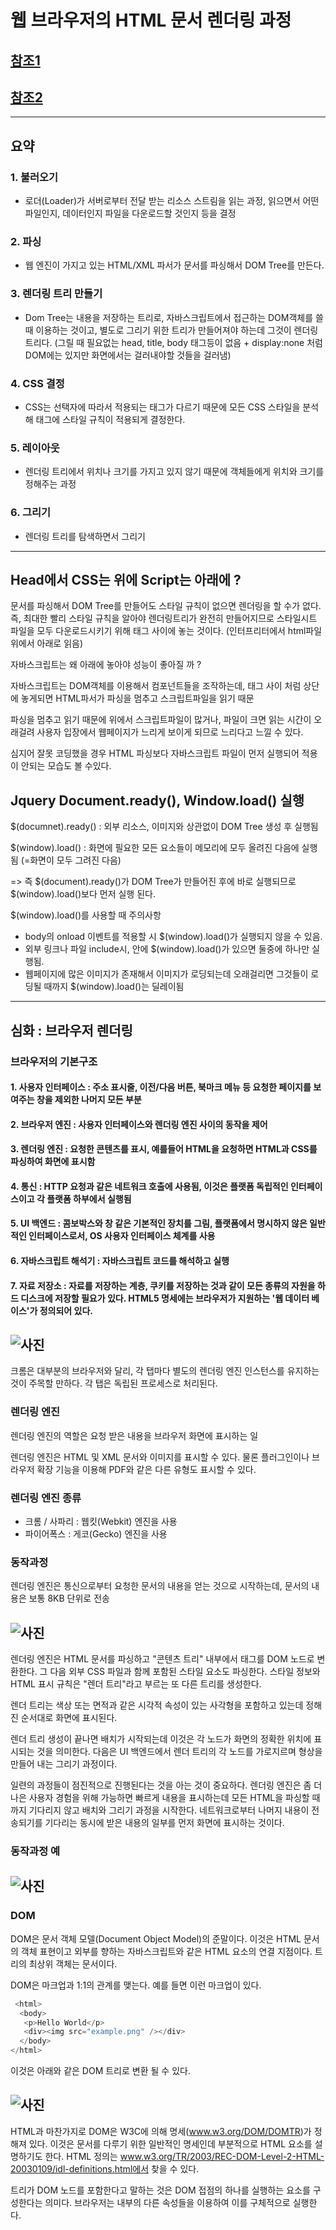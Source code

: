 # 웹 브라우저의 HTML 문서 렌더링 과정
## <a href="https://d2.naver.com/helloworld/59361">참조1</a>
## <a href="http://jeong-pro.tistory.com/90?category=793347">참조2</a>

<hr/>

## 요약 

### 1. 불러오기
- 로더(Loader)가 서버로부터 전달 받는 리소스 스트림을 읽는 과정, 읽으면서 어떤 파일인지, 데이터인지 파일을 다운로드할 것인지 등을 결정

### 2. 파싱
- 웹 엔진이 가지고 있는 HTML/XML 파서가 문서를 파싱해서 DOM Tree를 만든다.

### 3. 렌더링 트리 만들기
- Dom Tree는 내용을 저장하는 트리로, 자바스크립트에서 접근하는 DOM객체를 쓸 때 이용하는 것이고, 별도로 그리기 위한 트리가 만들어져야 하는데 그것이 렌더링 트리다. (그릴 때 필요없는 head, title, body 태그등이 없음 + display:none 처럼 DOM에는 있지만 화면에서는 걸러내야할 것들을 걸러냄)

### 4. CSS 결정
- CSS는 선택자에 따라서 적용되는 태그가 다르기 때문에 모든 CSS 스타일을 분석해 태그에 스타일 규칙이 적용되게 결정한다.

### 5. 레이아웃
- 렌더링 트리에서 위치나 크기를 가지고 있지 않기 때문에 객체들에게 위치와 크기를 정해주는 과정

### 6. 그리기
- 렌더링 트리를 탐색하면서 그리기

<hr/>

## Head에서 CSS는 위에 Script는 아래에 ?

문서를 파싱해서 DOM Tree를 만들어도 스타일 규칙이 없으면 렌더링을 할 수가 없다.
즉, 최대한 빨리 스타일 규칙을 알아야 렌더링트리가 완전히 만들어지므로 스타일시트 파일을 모두 다운로드시키기 위해 <head></head>태그 사이에 놓는 것이다. (인터프리터에서 html파일 위에서 아래로 읽음)

자바스크립트는 왜 아래에 놓아야 성능이 좋아질 까 ?

자바스크립트는 DOM객체를 이용해서 컴포넌트들을 조작하는데, <head></head>태그 사이 처럼 상단에 놓게되면 HTML파서가 파싱을 멈추고 스크립트파일을 읽기 때문

파싱을 멈추고 읽기 때문에 위에서 스크립트파일이 많거나, 파일이 크면 읽는 시간이 오래걸려 사용자 입장에서 웹페이지가 느리게 보이게 되므로 느리다고 느낄 수 있다.

심지어 잘못 코딩했을 경우 HTML 파싱보다 자바스크립트 파일이 먼저 실행되어 적용이 안되는 모습도 볼 수있다.



## Jquery Document.ready(), Window.load() 실행 

$(documnet).ready() : 외부 리소스, 이미지와 상관없이 DOM Tree 생성 후 실행됨 

$(window).load() : 화면에 필요한 모든 요소들이 메모리에 모두 올려진 다음에 실행됨 (=화면이 모두 그려진 다음)

=> 즉 $(document).ready()가 DOM Tree가 만들어진 후에 바로 실행되므로 $(window).load()보다 먼저 실행 된다.


$(window).load()를 사용할 때 주의사항

- body의 onload 이벤트를 적용할 시 $(window).load()가 실행되지 않을 수 있음.
- 외부 링크나 파일 include시, 안에 $(window).load()가 있으면 둘중에 하나만 실행됨.
- 웹페이지에 많은 이미지가 존재해서 이미지가 로딩되는데 오래걸리면 그것들이 로딩될 때까지 $(window).load()는 딜레이됨

<hr/>

## 심화 : 브라우저 렌더링

### 브라우저의 기본구조

#### 1. 사용자 인터페이스 : 주소 표시줄, 이전/다음 버튼, 북마크 메뉴 등 요청한 페이지를 보여주는 창을 제외한 나머지 모든 부분
#### 2. 브라우저 엔진 : 사용자 인터페이스와 렌더링 엔진 사이의 동작을 제어
#### 3. 렌더링 엔진 : 요청한 콘텐츠를 표시, 예를들어 HTML을 요청하면 HTML과 CSS를 파싱하여 화면에 표시함
#### 4. 통신 : HTTP 요청과 같은 네트워크 호출에 사용됨, 이것은 플랫폼 독립적인 인터페이스이고 각 플랫폼 하부에서 실행됨
#### 5. UI 백엔드 : 콤보박스와 창 같은 기본적인 장치를 그림, 플랫폼에서 명시하지 않은 일반적인 인터페이스로서, OS 사용자 인터페이스 체계를 사용
#### 6. 자바스크립트 해석기 : 자바스크립트 코드를 해석하고 실행
#### 7. 자료 저장소 : 자료를 저장하는 계층, 쿠키를 저장하는 것과 같이 모든 종류의 자원을 하드 디스크에 저장할 필요가 있다. HTML5 명세에는 브라우저가 지원하는 '웹 데이터 베이스'가 정의되어 있다.

## ![사진](https://github.com/leedongjoon121/Reference/blob/img/img/%EB%B8%8C%EB%9D%BC%EC%9A%B0%EC%A0%80%EA%B5%AC%EC%84%B1%EC%9A%94%EC%86%8C.PNG?raw=true)

크롬은 대부분의 브라우저와 달리, 각 탭마다 별도의 렌더링 엔진 인스턴스를 유지하는 것이 주목할 만하다. 각 탭은 독립된 프로세스로 처리된다.

### 렌더링 엔진

렌더링 엔진의 역할은 요청 받은 내용을 브라우저 화면에 표시하는 일

렌더링 엔진은 HTML 및 XML 문서와 이미지를 표시할 수 있다. 물론 플러그인이나 브라우저 확장 기능을 이용해 PDF와 같은 다른 유형도 표시할 수 있다.

### 렌더링 엔진 종류
- 크롬 / 사파리 : 웹킷(Webkit) 엔진을 사용
- 파이어폭스 : 게코(Gecko) 엔진을 사용

### 동작과정

렌더링 엔진은 통신으로부터 요청한 문서의 내용을 얻는 것으로 시작하는데, 문서의 내용은 보통 8KB 단위로 전송

## ![사진](https://github.com/leedongjoon121/Reference/blob/img/img/%EB%A0%8C%EB%8D%94%EB%A7%81%EB%8F%99%EC%9E%91%EA%B3%BC%EC%A0%95.PNG?raw=true)

렌더링 엔진은 HTML 문서를 파싱하고 "콘텐츠 트리" 내부에서 태그를 DOM 노드로 변환한다. 그 다음 외부 CSS 파일과 함께 포함된 스타일 요소도 파싱한다. 스타일 정보와 HTML 표시 규칙은 "렌더 트리"라고 부르는 또 다른 트리를 생성한다.

렌더 트리는 색상 또는 면적과 같은 시각적 속성이 있는 사각형을 포함하고 있는데 정해진 순서대로 화면에 표시된다.

렌더 트리 생성이 끝나면 배치가 시작되는데 이것은 각 노드가 화면의 정확한 위치에 표시되는 것을 의미한다. 다음은 UI 백엔드에서 렌더 트리의 각 노드를 가로지르며 형상을 만들어 내는 그리기 과정이다.

일련의 과정들이 점진적으로 진행된다는 것을 아는 것이 중요하다. 렌더링 엔진은 좀 더 나은 사용자 경험을 위해 가능하면 빠르게 내용을 표시하는데 모든 HTML을 파싱할 때까지 기다리지 않고 배치와 그리기 과정을 시작한다. 네트워크로부터 나머지 내용이 전송되기를 기다리는 동시에 받은 내용의 일부를 먼저 화면에 표시하는 것이다.

### 동작과정 예

## ![사진](https://github.com/leedongjoon121/Reference/blob/img/img/%EB%A0%8C%EB%8D%94%EB%A7%81%EC%97%94%EC%A7%84.PNG?raw=true)

### DOM

DOM은 문서 객체 모델(Document Object Model)의 준말이다. 이것은 HTML 문서의 객체 표현이고 외부를 향하는 자바스크립트와 같은 HTML 요소의 연결 지점이다. 트리의 최상위 객체는 문서이다.

DOM은 마크업과 1:1의 관계를 맺는다. 예를 들면 이런 마크업이 있다.

```swift
 <html>
  <body>
   <p>Hello World</p>
   <div><img src="example.png" /></div>
  </body>
</html>  

```

이것은 아래와 같은 DOM 트리로 변환 될 수 있다.

## ![사진](https://github.com/leedongjoon121/Reference/blob/img/img/html%EB%A7%88%ED%81%AC%EC%97%85.PNG?raw=true)

HTML과 마찬가지로 DOM은 W3C에 의해 명세(www.w3.org/DOM/DOMTR)가 정해져 있다. 이것은 문서를 다루기 위한 일반적인 명세인데 부분적으로 HTML 요소를 설명하기도 한다. HTML 정의는 www.w3.org/TR/2003/REC-DOM-Level-2-HTML-20030109/idl-definitions.html에서 찾을 수 있다.

트리가 DOM 노드를 포함한다고 말하는 것은 DOM 접점의 하나를 실행하는 요소를 구성한다는 의미다. 브라우저는 내부의 다른 속성들을 이용하여 이를 구체적으로 실행한다.
